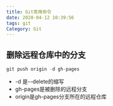 ```yaml
---
title: Git常用命令
date: 2020-04-12 10:39:56
tags: git
Category: Git
---
```


## 删除远程仓库中的分支

```java
git push origin -d gh-pages
```

+ -d 是--delete的缩写
+ gh-pages是被删除的远程分支
+ origin是gh-pages分支所在的远程仓库

